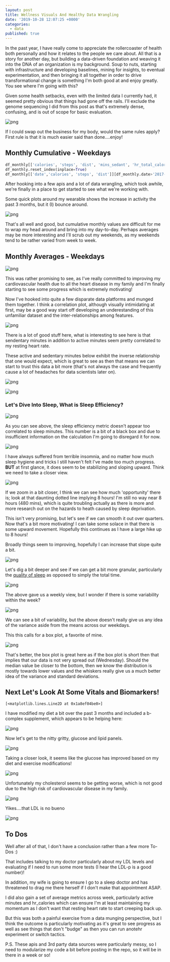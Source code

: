 ```yaml
---
layout: post
title: Wellness Visuals And Healthy Data Wrangling
date: '2019-10-28 12:07:25 +0000'
categories:
  - data
published: true
---
```


In the past year, I have really come to appreciate the rollercoaster of health both personally and how it relates to the people we care about.  All that is a story for another day, but building a data-driven foundation and weaving it into the DNA of an organization is my background.  Soup to nuts, starting with infrastructure and developing baselines, mining for insights, to eventual experimentation, and then bringing it all together in order to drive transformational change is something I'm both good at and enjoy greatly.  You see where I'm going with this?  

Given some health setbacks, even with the limited data I currently had, it seemed pretty obvious that things had gone off the rails. I'll exclude the genome sequencing I did from this post as that's extremely dense, confusing, and is out of scope for basic evaluation.

![png](../images/health_post/support_post_health_1.png)

If I could swap out the business for my body, would the same rules apply?  First rule is that it is much easier said than done....enjoy!

## Monthly Cumulative - Weekdays


```python
df_monthly[['calories', 'steps', 'dist', 'mins_sedant', 'hr_total_calories', 'mins_active_light', 'calc_active_mins', 'totalSleepMinutesAsleep', 'totalSleep_deep_mins', 'totalSleep_rem_mins', 'totalSleep_wake_mins', 'totalSleepTimeInBed']][df_monthly.index > '2017-07-31'].tail(10)
df_monthly.reset_index(inplace=True)
df_monthly[['date','calories', 'steps', 'dist']][df_monthly.date>'2017-11-01'].plot(subplots=True,x='date',figsize=(12,9), sharex=True, legend=True,title='Monthly Cumulative Calories, Steps, Distances')
```
After hooking into a few apis and a lot of data wrangling, which took awhile, we're finally in a place to get started to see what we're working with.  

Some quick plots around my wearable shows the increase in activity the past 3 months, but it (I) bounce around.

![png](../images/health_post/support_post_health_6_1.png)

That's all well and good, but cumulative monthly values are difficult for me to wrap my head around and bring into my day-to-day.  Perhaps averages may be more interesting and I'll scrub out my weekends, as my weekends tend to be rather varied from week to week.

## Monthly Averages - Weekdays

![png](../images/health_post/support_post_health_8_0.png)

This was rather promising to see, as I've really committed to improving my cardiovascular health due to all the heart disease in my family and I'm finally starting to see some progress which is extremely motivating!

Now I've hooked into quite a few disparate data platforms and munged them together.  I think a correlation plot, although visually intimidating at first, may be a good way start off developing an underestanding of this unfamiliar dataset and the inter-relationships among features.


![png](../images/health_post/support_post_health_9_0.png)

There is a lot of good stuff here, what is interesting to see here is that sendentary minutes in addition to active minutes seem pretty correlated to my resting heart rate.

These active and sedentary minutes below exhibit the inverse relationship that one would expect, which is great to see as then that means we can start to trust this data a bit more (that's not always the case and frequently cause a lot of headaches for data scientists later on).

![png](../images/health_post/support_post_health_10_0.png)

![png](../images/health_post/support_post_health_11_0.png)


### Let's Dive Into Sleep, What is Sleep Efficiency? 

![png](../images/health_post/support_post_health_14_1.png)

As you can see above, the sleep efficiency metric doesn't appear too correlated to sleep minutes.  This number is a bit of a black box and due to insufficient information on the calculation I'm going to disregard it for now.

![png](../images/health_post/support_post_health_16_1.png)

I have always suffered from terrible insomnia, and no matter how much sleep hygiene and tricks I still haven't felt I've made too much progress. <b>BUT</b> at first glance, it does seem to be stabilizing and sloping upward.  Think we need to take a closer view.


![png](../images/health_post/support_post_health_18_1.png)

If we zoom in a bit closer, I think we can see how much 'opportunity' there is; look at that daunting dotted line implying 8 hours!  I'm still no way near 8 hours (480 mins), which is quite troubling actually as there is more and more research out on the hazards to heath caused by sleep deprivation. 

This isn't very promising, but let's see if we can smooth it out over quarters. Now that's a bit more motivating!  I can take some solace in that there is some upward movement.  Hopefully this continues as I have a large hike up to 8 hours!  

Broadly things seem to improving, hopefully I can increase that slope quite a bit. 


![png](../images/health_post/support_post_health_19_1.png)



Let's dig a bit deeper and see if we can get a bit more granular, particularly the <u>quality of sleep</u> as opposed to simply the total time.


![png](../images/health_post/support_post_health_21_1.png)

The above gave us a weekly view, but I wonder if there is some variability within the week?

![png](../images/health_post/support_post_health_23_2.png)

We can see a bit of variability, but the above doesn't really give us any idea of the variance aside from the means across our weekdays.

This this calls for a box plot, a favorite of mine.


![png](../images/health_post/support_post_health_25_0.png)

That's better, the box plot is great here as if the box plot is short then that implies that our data is not very spread out (Wednesday).  Should the median value be closer to the bottom, then we know the distribution is mostly towards lower values and the whiskers really give us a much better idea of the variance and standard deviations.



## Next Let's Look At Some Vitals and Biomarkers!

    [<matplotlib.lines.Line2D at 0x1a8ef04be0>]


I have modified my diet a bit over the past 3 months and included a b-complex supplement, which appears to be helping here:

![png](../images/health_post/support_post_health_44_1.png)


Now let's get to the nitty gritty, glucose and lipid panels.


![png](../images/health_post/support_post_health_45_1.png)

Taking a closer look, it seems like the glucose has improved based on my diet and exercise modifications!


![png](../images/health_post/support_post_health_46_1.png)


Unfortunately my cholesterol seems to be getting worse, which is not good due to the high risk of cardiovascular disease in my family.


![png](../images/health_post/support_post_health_47_1.png)

Yikes....that LDL is no bueno

![png](../images/health_post/support_post_health_48_0.png)

## To Dos

Well after all of that, I don't have a conclusion rather than a few more To-Dos :) 

That includes talking to my doctor particularly about my LDL levels and evaluating if I need to run some more tests (I hear the LDL-p is a good number)!  

In addition, my wife is going to ensure I go to a sleep doctor and has threatened to drag me there herself if I don't make that appointment ASAP.

I did also gain a set of average metrics across week, particularly active minutes and hr_calories which can ensure I'm at least maintaining my momentum as I don't want that resting heart rate to start creeping back up.

But this was both a painful exercise from a data munging perspective, but I think the outcome is particularly motivating as it's great to see progress as well as see things that don't "budge" as then you can run anotehr experiment or switch tactics.  

P.S. 
These apis and 3rd party data sources were particularly messy, so I need to modularize my code a bit before posting in the repo, so it will be in there in a week or so!




